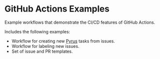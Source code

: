 # GitHub Actions Examples

Example workflows that demonstrate the CI/CD features of GitHub Actions.

Includes the following examples:
- Workflow for creating new [Pyrus](https://pyrus.com/) tasks from issues.
- Workflow for labeling new issues.
- Set of issue and PR templates.